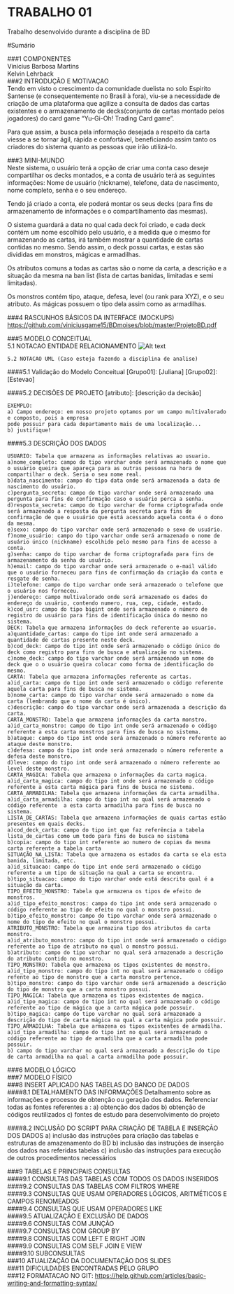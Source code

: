 # TRABALHO 01
Trabalho desenvolvido durante a disciplina de BD

#Sumário

###1	COMPONENTES<br>
Vinicius Barbosa Martins<br>
Kelvin Lehrback<br>
###2	INTRODUÇÃO E MOTIVAÇAO<br>
Tendo em visto o crescimento da comunidade duelista no solo Espirito Santense (e consequentemente no Brasil à fora), viu-se a necessidade de criação de uma plataforma que agilize a consulta de dados das cartas existentes e o armazenamento de decks(conjunto de cartas montado pelos jogadores) do card game “Yu-Gi-Oh! Trading Card game”.

Para que assim, a busca pela informação desejada a respeito da carta viesse a se tornar ágil, rápida e confortável, beneficiando assim tanto os criadores do sistema quanto as pessoas que irão utilizá-lo.<br>


###3	MINI-MUNDO<br>
Neste sistema, o usuário terá a opção de criar uma conta caso deseje compartilhar os decks montados, e a conta de usuário terá as seguintes informações: Nome de usuário (nickname), telefone, data de nascimento, nome completo, senha e o seu endereço.

Tendo já criado a conta, ele poderá montar os seus decks (para fins de armazenamento de informações e o compartilhamento das mesmas).

O sistema guardará a data no qual cada deck foi criado, e cada deck contém um nome escolhido pelo usuário, e a medida que o mesmo for armazenando as cartas, irá também mostrar a quantidade de cartas contidas no mesmo. Sendo assim, o deck possui cartas, e estas são divididas em monstros, mágicas e armadilhas.

Os atributos comuns a todas as cartas são o nome da carta, a descrição e a situação da mesma na ban list (lista de cartas banidas, limitadas e semi limitadas).

Os monstros contém tipo, ataque, defesa, level (ou rank para XYZ), e o seu atributo. As mágicas possuem o tipo dela assim como as armadilhas.<br>


###4	RASCUNHOS BÁSICOS DA INTERFACE (MOCKUPS)<br>
https://github.com/viniciusgame15/BDmoises/blob/master/ProjetoBD.pdf


###5	MODELO CONCEITUAL<br>
    5.1 NOTACAO ENTIDADE RELACIONAMENTO
![Alt text](https://github.com/viniciusgame15/BDmoises/blob/master/YugiohNew.jpg?raw=true "Modelo Conceitual")
    
    5.2 NOTACAO UML (Caso esteja fazendo a disciplina de analise)

####5.1 Validação do Modelo Conceitual
    [Grupo01]: [Juliana]
    [Grupo02]: [Estevao]

####5.2 DECISÕES DE PROJETO
    [atributo]: [descrição da decisão]
    
    EXEMPLO:
    a) Campo endereço: em nosso projeto optamos por um campo multivalorado e composto, pois a empresa 
    pode possuir para cada departamento mais de uma localização... 
    b) justifique!

####5.3 DESCRIÇÃO DOS DADOS 
    
    USUARIO: Tabela que armazena as informações relativas ao usuario.
    a)nome_completo: campo do tipo varchar onde será armazenado o nome que o usuário queira que apareça para as outras pessoas na hora de compartilhar o deck. Seria o seu nome real.
    b)data_nascimento: campo do tipo data onde será armazenada a data de nascimento do usuário.
    c)pergunta_secreta: campo do tipo varchar onde será armazenado uma pergunta para fins de confirmação caso o usuário perca a senha.
    d)resposta_secreta: campo do tipo varchar de forma criptografada onde será armazenado a resposta da pergunta secreta para fins de confirmação de que o usuário que está acessando aquela conta é o dono da mesma.
    e)sexo: campo do tipo varchar onde será armazenado o sexo do usuário.
    f)nome_usuário: campo do tipo varchar onde será armazenado o nome de usuário único (nickname) escolhido pelo mesmo para fins de acesso a conta.
    g)senha: campo do tipo varchar de forma criptografada para fins de armazenamento da senha do usuário.
    h)email: campo do tipo varchar onde será armazenado o e-mail válido que o usuário forneceu para fins de confirmação da criação da conta e resgate de senha.
    i)telefone: campo do tipo varchar onde será armazenado o telefone que o usuário nos forneceu.
    j)endereço: campo multivalorado onde será armazenado os dados do endereço do usuário, contendo numero, rua, cep, cidade, estado.
    k)cod_usr: campo do tipo bigint onde será armazenado o número de registro do usuário para fins de identificação única do mesmo no sistema.
    DECK: Tabela que armazena informações do deck referente ao usuario.
    a)quantidade_cartas: campo do tipo int onde será armazenado a quantidade de cartas presente neste deck.
    b)cod_deck: campo do tipo int onde será armazenado o código único do deck como registro para fins de busca e atualização no sistema.
    c)nome_deck: campo do tipo varchar onde será armazenado um nome do deck que o o usuário queira colocar como forma de identificação do mesmo.
    CARTA: Tabela que armazena informações referente as cartas.
    a)id_carta: campo do tipo int onde será armazenado o código referente aquela carta para fins de busca no sistema.
    b)nome_carta: campo do tipo varchar onde será armazenado o nome da carta (lembrando que o nome da carta é único).
    c)descrição: campo do tipo varchar onde será armazenada a descrição da carta.
    CARTA_MONSTRO: Tabela que armazena informações da carta monstro.
    a)id_carta_monstro: campo do tipo int onde será armazenado o código referente a esta carta monstros para fins de busca no sistema.
    b)ataque: campo do tipo int onde será armazenado o número referente ao ataque deste monstro.
    c)defesa: campo do tipo int onde será armazenado o número referente a defesa deste monstro.
    d)leve: campo do tipo int onde será armazenado o número referente ao level deste monstro.
    CARTA_MAGICA: Tabela que armazena o informações da carta magica.
    a)id_carta_magica: campo do tipo int onde será armazenado o código referente a esta carta mágica para fins de busca no sistema.
    CARTA_ARMADILHA: Tabela que armazena informações da carta armadilha.
    a)id_carta_armadilha: campo do tipo int no qual será armazenado o código referente  a esta carta armadilha para fins de busca no sistema.
    LISTA_DE_CARTAS: Tabela que armazena informações de quais cartas estão presentes em quais decks.
    a)cod_deck_carta: campo do tipo int que faz referência a tabela lista_de_cartas como um todo para fins de busca no sistema
    b)copia: campo do tipo int referente ao numero de copias da mesma carta referente a tabela carta
    SITUAÇÃO_NA_LISTA: Tabela que armazena os estados da carta se ela esta banida, limitada, etc.
    a)id_situacao: campo do tipo int onde será armazenado o código referente a um tipo de situação na qual a carta se encontra.
    b)tipo_situacao: campo do tipo varchar onde está descrito qual é a situação da carta.
    TIPO_EFEITO_MONSTRO: Tabela que armazena os tipos de efeito de monstros.
    a)id_tipo_efeito_monstros: campo do tipo int onde será armazenado o código referente ao tipo de efeito no qual o monstro possui.
    b)tipo_efeito_monstro: campo do tipo varchar onde será armazenado o nome do tipo de efeito no qual o monstro possui.
    ATRIBUTO_MONSTRO: Tabela que armazina tipo dos atributos da carta monstro.
    a)id_atributo_monstro: campo do tipo int onde será armazenado o código referente ao tipo de atributo no qual o monstro possui.
    b)atributo: campo do tipo varchar no qual será armazenado a descrição do atributo contido no monstro.
    TIPO_MONSTRO: Tabela que armazena os tipos existentes de monstro.
    a)id_tipo_monstro: campo do tipo int no qual será armazenado o código refente ao tipo de monstro que a carta monstro pertence.
    b)tipo_monstro: campo do tipo varchar onde será armazenado a descrição do tipo de monstro que a carta monstro possui.
    TIPO_MAGICA: Tabela que armazena os tipos existentes de magica.
    a)id_tipo_magica: campo do tipo int no qual será armazenado o código referente ao tipo de mágica que a carta mágica pode possuir.
    b)tipo_magica: campo do tipo varchar no qual será armazenado a descrição do tipo de carta mágica na qual a carta mágica pode possuir.
    TIPO_ARMADILHA: Tabela que armazena os tipos existentes de armadilha.
    a)id_tipo_armadilha: campo do tipo int no qual será armazenado o código referente ao tipo de armadilha que a carta armadilha pode possuir.
    b) campo do tipo varchar no qual será armazenado a descrição do tipo de carta armadilha na qual a carta armadilha pode possuir.
    
    
    


###6	MODELO LÓGICO<br>
###7	MODELO FÍSICO<br>
###8	INSERT APLICADO NAS TABELAS DO BANCO DE DADOS<br>
####8.1 DETALHAMENTO DAS INFORMAÇÕES
        Detalhamento sobre as informações e processo de obtenção ou geração dos dados.
        Referenciar todas as fontes referentes a :
        a) obtenção dos dados
        b) obtenção de códigos reutilizados
        c) fontes de estudo para desenvolvimento do projeto
        
####8.2 INCLUSÃO DO SCRIPT PARA CRIAÇÃO DE TABELA E INSERÇÃO DOS DADOS
        a) inclusão das instruções para criação das tabelas e estruturas de amazenamento do BD
        b) inclusão das instruções de inserção dos dados nas referidas tabelas
        c) inclusão das instruções para execução de outros procedimentos necessários

###9	TABELAS E PRINCIPAIS CONSULTAS<br>
####9.1	CONSULTAS DAS TABELAS COM TODOS OS DADOS INSERIDOS<br>
####9.2	CONSULTAS DAS TABELAS COM FILTROS WHERE<br>
####9.3	CONSULTAS QUE USAM OPERADORES LÓGICOS, ARITMÉTICOS E CAMPOS RENOMEADOS<br>
####9.4	CONSULTAS QUE USAM OPERADORES LIKE<br>
####9.5	ATUALIZAÇÃO E EXCLUSÃO DE DADOS<br>
####9.6	CONSULTAS COM JUNÇÃO<br>
####9.7	CONSULTAS COM GROUP BY<br>
####9.8	CONSULTAS COM LEFT E RIGHT JOIN<br>
####9.9	CONSULTAS COM SELF JOIN E VIEW<br>
####9.10	SUBCONSULTAS<br>
###10	ATUALIZAÇÃO DA DOCUMENTAÇÃO DOS SLIDES<br>
###11	DIFICULDADES ENCONTRADAS PELO GRUPO<br>
###12  FORMATACAO NO GIT: https://help.github.com/articles/basic-writing-and-formatting-syntax/




